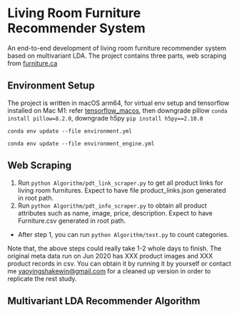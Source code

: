 # Living Room Furniture Recommender System
An end-to-end development of living room furniture recommender system based on multivariant LDA. The project contains three parts, web scraping from 
[furniture.ca](https://www.furniture.ca)

## Environment Setup
The project is written in macOS arm64, for virtual env setup and tensorflow installed on Mac M1: refer
[tensorflow_macos](https://github.com/apple/tensorflow_macos/issues/153), then
downgrade pillow `conda install pillow=8.2.0`, downgrade h5py `pip install h5py==2.10.0`

`conda env update --file environment.yml`

`conda env update --file environment_engine.yml`

## Web Scraping
1. Run `python Algorithm/pdt_link_scraper.py` to get all product links for living room furnitures. Expect to have file 
   product_links.json generated in root path. 
2. Run `python Algorithm/pdt_info_scraper.py` to obtain all product attributes such as name, image, price, description. 
   Expect to have Furniture.csv generated in root path.
* After step 1, you can run `python Algorithm/test.py` to count categories.

Note that, the above steps could really take 1-2 whole days to finish. The original meta data run on Jun 2020 has XXX 
product images and XXX product records in csv. You can obtain it by running it by yourself or contact me 
[yaoyingshakewin@gmail.com](mailto:yaoyingshakewin@gmail.com) for a cleaned up version in order to replicate the rest study.

## Multivariant LDA Recommender Algorithm
